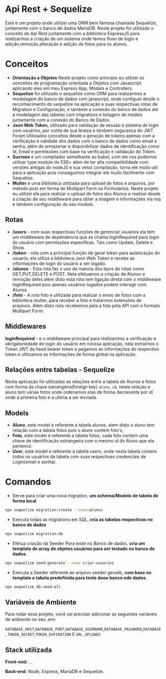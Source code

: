 
# Api Rest + Sequelize

Este e um projeto onde utilizei uma ORM bem famosa chamada Sequelize, juntamente com o banco de dados MariaDB. Neste projeto foi utilizado o conceito de Api Rest juntamente com a biblioteca ExpressJS para realizarmos a criação de um sistema onde temos fluxo de login e adição,remoção,alteração e adição de fotos para os alunos.

# Conceitos

- **Orientação a Objetos** Neste projeto como principio eu utilizei os conceitos de programação orientada a Objetos com Javascript aplicando eles em meu Express App, Models e Controllers.
- **Sequelize** foi utilizado o sequelize como ORM para realizarmos a modelagem do banco de dados com javascript, onde configuei desde o reconhecimento do sequelize na aplicação e suas respectivas rotas de Migration e Configuração, e támbem a conexão do banco de dados até a modelagem das tabelas com migrations e listagem de models juntamente com a conexão do Banco de Dados. 
- **Json Web Token**, utilizado para validação de sessão e sistema de login com usuários, por conta de sua leveza e támbem segurança do JWT. Foram Utilizados conceitos desde a geração de tokens apenas com a verificação e validade dos dados com o banco de dados como email e senha, além de armazenar e disponibilizar dados de identificação como Id, Email e permissões com base na verificação e validação do Token.
- **Sucrase** e um compilador semelhante ao babel, com ele nos podemos utilizar type module do ES6+ além de ter alta compatibilidade com versões antigas do nodeJS e sua veloz compilação, torna ele muito util para a aplicação pois conseguimos integrar ele muito facilmente com Sequelize.
- **Multer** e uma biblioteca utilizada para upload de fotos e arquivos, por método post em forma de Multipart Form ou Formularios. Neste projeto eu utilizei ela para realizar o upload de fotos dos Alunos e realizei desde a criação de seu middleware para obter a imagem e informações via req e támbem configuração do seu modulo. 

## Rotas

- **/users** - com suas respectivas funções de gerenciar usuários ela tem um middleware de depêndencia que se chama loginRequired para login do usuário com permissões especificas. Tais como Update, Delete e Show.
- **/token** - rota com a principal função de gerar token para auteticação do usuario, ela utiliza a biblioteca Json Web Token e recebe as informações de login do usuário a ser logado.
- **/alunos** - Esta rota faz o uso da maioria dos tipos de rotas como GET,PUT,DELETE e POST. Nela efetuamos a criação de Alunos e remoção deles além disto esta rota tem ligação direta com o middleware loginRequired pois apenas usuários logados podem interagir com Alunos. 
- **/foto** - A rota foto e utilizada para realizar o envio de fotos com a biblioteca multer, para receber a foto e tratarmos extensões de arquivos. Além disto nois recebemos pela a foto pela API com o formato Multipart Form. 

## Middlewares
**loginRequired** - e o middleware principal para realizarmos a verificação e obrigatoriedade de login do usuário em nosssa aplicação, nela extraimos o Token JWT da head bearer token e pegamos as informações do respectivo token e utilizamos as informações de forma global na aplicação.

## Relações entre tabelas - Sequelize
Nesta aplicação foi utilizadas as relações entre a tabela de Alunos e fotos com forma da chave estrangeira(foreign key) `aluno_id`, nesta relação o aluno tem várias fotos onde ordenamos elas de forma decresente por id onde a primeira foto e a ultima a ser enviada.

## Models
- **Aluno**, este model e referente a tabela alunos, alem disto o aluno tem relação com a tabela fotos pois o aluno contem foto's,
- **Foto**, este model e referente a tabela fotos, cada foto contem uma chave de identificação estrangeira com o mesmo id do Aluno que ela pertence.
- **User**, este model e referente a tabela users, onde nesta tabela contem todos os usuários da tabela com suas respectivas credenciais de Login(email e senha).

# Comandos 
- Serve para criar uma nova migration, **um schema/Modelo de tabela de forma local**
```bash
npx sequelize migration:create --name=alunos
```

- Executa todas as migrations em SQL, **cria as tabelas respectivas no banco de dados**
```bash
npx sequelize migration:db
```

- Efetua criação da Seeder Para teste no Banco de dados, **cria um template de array de objetos usuários para ser testado no banco de dados.**
```bash
npx sequelize seed:generate --name criar-usuarios
```

- Executa a Seeder referente ao arquivo seeder gerado, **com base no template e tabela predefinida para teste dooo banco ode dados.** 
```bash
npx sequelize db:seed:all
```

## Variáveis de Ambiente

Para rodar esse projeto, você vai precisar adicionar as seguintes variáveis de ambiente no seu .env

`DATABASE_HOST`,`DATABASE_PORT`,`DATABASE_USERNAME`,`DATABASE_PASSWORD`,`DATABASE`,
`TOKEN_SECRET`,`TOKEN_EXPIRATION` E `URL_UPLOADS`


## Stack utilizada

**Front-end:** ...

**Back-end:** Node, Express, MariaDB e Sequelize.





